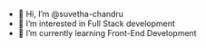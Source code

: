 - 👋 Hi, I’m @suvetha-chandru
- 👀 I’m interested in Full Stack development
- 🌱 I’m currently learning Front-End Development
